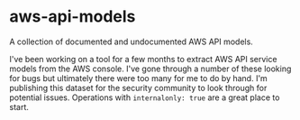 # aws-api-models
A collection of documented and undocumented AWS API models.

I've been working on a tool for a few months to extract AWS API service models from the AWS console. I've gone through a number of these looking for bugs but ultimately there were too many for me to do by hand. I'm publishing this dataset for the security community to look through for potential issues. Operations with `internalonly: true` are a great place to start.
